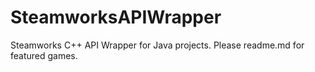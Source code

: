 # SteamworksAPIWrapper
Steamworks C++ API Wrapper for Java projects. Please readme.md for featured games.
